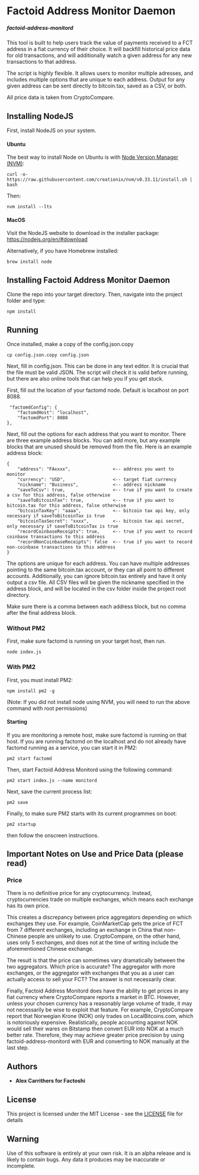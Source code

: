 # Factoid Address Monitor Daemon

##### factoid-address-monitord

This tool is built to help users track the value of payments received to a FCT
address in a fiat currency of their choice. It will backfill historical price data for
old transactions, and will additionally watch a given address for any new transactions to that
address.

The script is highly flexible. It allows users to monitor multiple adresses, and includes
multiple options that are unique to each address. Output for any given address can be sent
directly to bitcoin.tax, saved as a CSV, or both.

All price data is taken from CryptoCompare.

## Installing NodeJS

First, install NodeJS on your system.

#### Ubuntu

The best way to install Node on Ubuntu is with [Node Version Manager (NVM)](https://github.com/creationix/nvm):

```
curl -o- https://raw.githubusercontent.com/creationix/nvm/v0.33.11/install.sh | bash
```

Then:

```
nvm install --lts
```

#### MacOS

Visit the NodeJS website to download in the installer package:
https://nodejs.org/en/#download

Alternatively, if you have Homebrew installed:

```
brew install node
```

## Installing Factoid Address Monitor Daemon

Clone the repo into your target directory. Then, navigate into the project
folder and type:

```
npm install
```

## Running

Once installed, make a copy of the config.json.copy

```
cp config.json.copy config.json
```

Next, fill in config.json. This can be done in any text editor. It is crucial that the
file must be valid JSON. The script will check it is valid before running, but there are
also online tools that can help you if you get stuck.

First, fill out the location of your factomd node. Default is localhost on port 8088.

```
 "factomdConfig": {
    "factomdHost": "localhost",
    "factomdPort": 8088
},
```

Next, fill out the options for each address that you want to monitor. There are three example
address blocks. You can add more, but any example blocks that are unused should be removed from
the file. Here is an example address block:

```
{
    "address": "FAxxxx",                <-- address you want to monitor
    "currency": "USD",                  <-- target fiat currency
    "nickname": "Business",             <-- address nickname
    "saveToCsv": true,                  <-- true if you want to create a csv for this address, false otherwise
    "saveToBitcoinTax": true,           <-- true if you want to bitcoin.tax for this address, false otherwise
    "bitcoinTaxKey": "aaaa",            <-- bitcoin tax api key, only necessary if saveToBitcoinTax is true
    "bitcoinTaxSecret": "xxxx",         <-- bitcoin tax api secret, only necessary if saveToBitcoinTax is true
    "recordCoinbaseReceipts": true,     <-- true if you want to record coinbase transactions to this address
    "recordNonCoinbaseReceipts": false  <-- true if you want to record non-coinbase transactions to this address
}
```

The options are unique for each address. You can have multiple addresses pointing to the same
bitcoin.tax account, or they can all point to different accounts. Additionally, you can ignore bitcoin.tax entirely
and have it only output a csv file. All CSV files will be given the nickname specified in the address block,
and will be located in the csv folder inside the project root directory.

Make sure there is a comma between each address block, but no comma after the final address block.

### Without PM2

First, make sure factomd is running on your target host, then run.

```
node index.js
```

### With PM2

First, you must install PM2:

```
npm install pm2 -g
```

(Note: If you did not install node using NVM, you will need to run the above command with root permissions)

#### Starting

If you are monitoring a remote host, make sure factomd is running
on that host. If you are running factomd on the localhost and do
not already have factomd running as a service, you can
start it in PM2:

```
pm2 start factomd
```

Then, start Factoid Address Monitord using the following command:

```
pm2 start index.js --name monitord
```

Next, save the current process list:

```
pm2 save
```

Finally, to make sure PM2 starts with its current programmes on boot:

```
pm2 startup
```

then follow the onscreen instructions.

## Important Notes on Use and Price Data (please read)

### Price

There is no definitive price for any cryptocurrency. Instead, cryptocurrencies
trade on multiple exchanges, which means each exchange has its own price.

This creates a discrepancy between price aggregators depending on which
exchanges they use. For example, CoinMarketCap gets the price of FCT from 7
different exchanges, including an exchange in China that non-Chinese people are
unlikely to use. CryptoCompare, on the other hand, uses only 5 exchanges, and
does not at the time of writing include the aforementioned Chinese exchange.

The result is that the price can sometimes vary dramatically between the two
aggregators. Which price is accurate? The aggregator with more exchanges, or
the aggregator with exchanges that you as a user can actually access to sell
your FCT? The answer is not necessarily clear.

Finally, Factoid Address Monitord does have the ability to get prices in any fiat currency
where CryptoCompare reports a market in BTC. However, unless your chosen
currency has a reasonably large volume of trade, it may not necessarily be wise
to exploit that feature. For example, CryptoCompare report that Norwegian Krone
(NOK) only trades on LocalBitcoins.com, which is notoriously expensive.
Realistically, people accounting against NOK would sell their wares on Bitstamp
then convert EUR into NOK at a much better rate. Therefore, they may achieve
greater price precision by using factoid-address-monitord with EUR and
converting to NOK manually at the last step.

## Authors

-   **Alex Carrithers for Factoshi**

## License

This project is licensed under the MIT License - see the [LICENSE](LICENSE)
file for details

## Warning

Use of this software is entirely at your own risk. It is an alpha release and
is likely to contain bugs. Any data it produces may be inaccurate or
incomplete.

